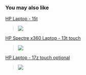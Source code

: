### You may also like
[HP Laptop - 15t](https://store.hp.com/us/en/pdp/hp-laptop-15t-7fq32av-1)
>![](https://ssl-product-images.www8-hp.com/digmedialib/prodimg/lowres/c06321464.png
)<br>

[HP Spectre x360 Laptop - 13t touch](https://store.hp.com/us/en/pdp/hp-spectre-laptop-13t-4fj31av-1)
>![](https://ssl-product-images.www8-hp.com/digmedialib/prodimg/lowres/c06145073.png)<br>

[HP Laptop - 17z touch optional](https://store.hp.com/us/en/pdp/hp-laptop-17z-touch-optional-3qb09av-1)
>![](https://ssl-product-images.www8-hp.com/digmedialib/prodimg/lowres/c05966371.png)<br>
